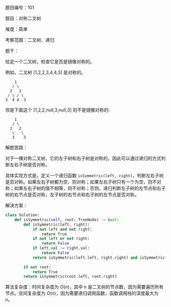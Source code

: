 题目编号：101

题目：对称二叉树

难度：简单

考察范围：二叉树、递归

题干：

给定一个二叉树，检查它是否是镜像对称的。

例如，二叉树 [1,2,2,3,4,4,3] 是对称的。

```
    1
   / \
  2   2
 / \ / \
3  4 4  3
```

但是下面这个 [1,2,2,null,3,null,3] 则不是镜像对称的:

```
    1
   / \
  2   2
   \   \
   3    3
```

解题思路：

对于一棵对称二叉树，它的左子树和右子树是对称的，因此可以通过递归的方式判断左右子树是否对称。

具体实现方式是，定义一个递归函数 `isSymmetric(left, right)`，判断左右子树是否对称。如果左右子树都为空，则对称；如果左右子树只有一个为空，则不对称；如果左右子树的值不相等，则不对称；否则，递归判断左子树的左节点和右子树的右节点是否对称，左子树的右节点和右子树的左节点是否对称。

解决方案：

```python
class Solution:
    def isSymmetric(self, root: TreeNode) -> bool:
        def isSymmetric(left, right):
            if not left and not right:
                return True
            if not left or not right:
                return False
            if left.val != right.val:
                return False
            return isSymmetric(left.left, right.right) and isSymmetric(left.right, right.left)
        
        if not root:
            return True
        return isSymmetric(root.left, root.right)
```

算法复杂度：时间复杂度为 $O(n)$，其中 $n$ 是二叉树的节点数，因为需要遍历所有节点。空间复杂度为 $O(n)$，因为需要递归调用函数，函数调用栈的深度最大为 $n$。